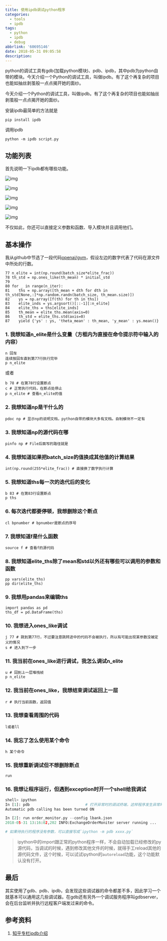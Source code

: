 ```yaml
---
title: 使用ipdb调试python程序
categories:
  - tools
  - ipdb
tags:
  - python
  - ipdb
  - debug
abbrlink: '60695146'
date: 2018-05-31 09:05:58
description:
---
```


python的调试工具有gdb(加载python模块)、pdb、ipdb，其中pdb为python自带的模块。今天介绍一个Python的调试工具，叫做ipdb。有了这个再复杂的项目也能如抽丝剥茧般一点点揭开她的面纱。

今天介绍一个Python的调试工具，叫做ipdb。有了这个再复杂的项目也能如抽丝剥茧般一点点揭开她的面纱。

安装ipdb最简单的方法就是

```
pip install ipdb
```

调用ipdb

```
python -m ipdb script.py
```

<!-- more -->

## 功能列表

首先说明一下ipdb都有哪些功能。

![img](https://pic2.zhimg.com/80/v2-156aaaa08e29c1972050ffc90d006d07_hd.jpg)

![img](https://pic3.zhimg.com/80/v2-e57ebb114078e0d4863f0d80a3b93dca_hd.jpg)

![img](https://pic3.zhimg.com/80/v2-f3759f5578935adb1ed80296330bbc24_hd.jpg)

![img](https://pic1.zhimg.com/80/v2-8378cc34b26d468f20e0cc405c56e473_hd.jpg)

![img](https://pic1.zhimg.com/80/v2-d88a18f8a1e6dd6d6546c700db1d96b9_hd.jpg)

不仅如此，你还可以直接定义参数和函数、导入模块并且调用他们。

## 基本操作

我从github中节选了一段代码[openai/gym](https://link.zhihu.com/?target=https%3A//github.com/openai/gym/blob/master/examples/agents/cem.py)，假设左边的数字代表了代码在源文件中所处的行数。

```
77 n_elite = int(np.round(batch_size*elite_frac))
78 th_std = np.ones_like(th_mean) * initial_std
79
80 for _ in range(n_iter):
81    ths = np.array([th_mean + dth for dth in  th_std[None,:]*np.random.randn(batch_size, th_mean.size)])
82    ys = np.array([f(th) for th in ths])
83    elite_inds = ys.argsort()[::-1][:n_elite]
84    elite_ths = ths[elite_inds]
85    th_mean = elite_ths.mean(axis=0)
86    th_std = elite_ths.std(axis=0)
87    yield {'ys' : ys, 'theta_mean' : th_mean, 'y_mean' : ys.mean()}
```

### 1. 我想知道n_elite是什么变量（方框内为直接在命令提示符中输入的内容）

```
n 回车
连续按回车直到第77行执行完毕
p n_elite
```

或者

```
b 78 # 在第78行设置断点
c # 正常执行代码，在断点处停止
p n_elite # 查看n_elite的值
```

### 2. 我想知道np是干什么的

```
pdoc np # 显示np的说明文档，python自带的模块大多有文档。自制模块不一定有
```

### 3. 我想知道np的源代码在哪

```
pinfo np # File后面写的路径就是
```

### 4. 我想知道如果把batch_size的值换成其他值的计算结果

```
int(np.round(255*elite_frac)) # 直接换了数字执行计算
```

### 5. 我想知道ths每一次的迭代后的变化

```
b 83 # 在第83行设置断点
p ths
```

### 6. 每次迭代都要停顿，我想删除这个断点

```
cl bpnumber # bpnumber是断点的序号
```

### 7. 我想知道f是什么函数

```
source f # 查看f的源代码
```

### 8. 我想知道elite_ths除了mean和std以外还有哪些可以调用的参数和函数

```
pp vars(elite_ths)
pp dir(elite_ths)
```

### 9. 我想用pandas来编辑ths

```
import pandas as pd
ths_df = pd.DataFrame(ths)
```

### 10. 我想进入ones_like调试

```
j 77 # 跳到第77行，不过要注意跳转途中的代码不会被执行，所以有可能出现某参数没被定义的情况
s # 进入到下一步
```

### 11. 我当前在ones_like进行调试，我怎么调试n_elite

```
u # 回到上一层堆栈帧
p n_elite
```

### 12. 我当前在ones_like，我想结束调试返回上一层

```
r # 执行当前函数，返回值
```

### 13. 我想查看周围的代码

```
l或者ll
```

### 14. 我忘了怎么使用某个命令

```
h 某个命令
```

### 15. 我想重新调试但不想删除断点

```
run
```

### 16. 我想让程序运行，但遇到exception时开一个shell给我调试

```python
shell> ipython
In [1]: pdb                         # 打开异常时的调试终端，这样程序发生异常时就会停下来
Automatic pdb calling has been turned ON

In [2]: run order_monitor.py --config lbank.json
2018-05-31 13:16:02,202 INFO:ExchangeOrderMoniter server running ...

# 如果待执行的程序没有参数，可以直接写成`ipython -m pdb xxxx.py`
```
> ipython中的import跟正常的python程序一样，不会自动加载已经修改的py源代码，当调试的时候，遇到修改其他文件的时候，就得手工reload其他的源代码文件，这个时候，可以试试ipython的`autoreload`功能，这个功能默认没有打开。


## 最后

其实使用了gdb、pdb、ipdb，会发现这些调试器的命令都差不多，因此学习一个就基本可以通用这几些调试器。在gdb还有另外一个调试服务程序叫gdbserver，会在后台监听并执行远程客户端发过来的命令。

## 参考资料

1. [知乎专栏ipdb介绍](https://zhuanlan.zhihu.com/p/37218789?utm_source=qq&utm_medium=social&utm_oi=31253617180672)